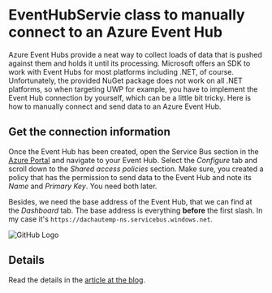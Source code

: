 # EventHubServie class to manually connect to an Azure Event Hub
Azure Event Hubs provide a neat way to collect loads of data that is pushed against them and holds it until its processing. Microsoft offers an SDK to work with Event Hubs for most platforms including .NET, of course. Unfortunately, the provided NuGet package does not work on all .NET platforms, so when targeting UWP for example, you have to implement the Event Hub connection by yourself, which can be a little bit tricky. Here is how to manually connect and send data to an Azure Event Hub.

## Get the connection information
Once the Event Hub has been created, open the Service Bus section in the [Azure Portal](https://manage.windowsazure.com/) and navigate to your Event Hub. Select the *Configure* tab and scroll down to the *Shared access policies* section. Make sure, you created a policy that has the permission to send data to the Event Hub and note its *Name* and *Primary Key*. You need both later.

Besides, we need the base address of the Event Hub, that we can find at the *Dashboard* tab. The base address is everything **before** the first slash. In my case it's `https://dachautemp-ns.servicebus.windows.net`.

![GitHub Logo](http://pumpingco.de/wp-content/uploads/2016/10/Screen-Shot-2016-10-08-at-17.05.55.png)

## Details
Read the details in the [article at the blog](http://pumpingco.de/manually-connect-and-send-data-to-an-azure-event-hub/).

